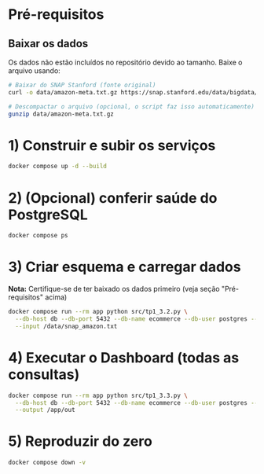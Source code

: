 # Pré-requisitos
## Baixar os dados
Os dados não estão incluídos no repositório devido ao tamanho. Baixe o arquivo usando:
```sh
# Baixar do SNAP Stanford (fonte original)
curl -o data/amazon-meta.txt.gz https://snap.stanford.edu/data/bigdata/amazon/amazon-meta.txt.gz

# Descompactar o arquivo (opcional, o script faz isso automaticamente)
gunzip data/amazon-meta.txt.gz
```

# 1) Construir e subir os serviços
```sh
docker compose up -d --build
```
# 2) (Opcional) conferir saúde do PostgreSQL
```sh
docker compose ps
```
# 3) Criar esquema e carregar dados
**Nota:** Certifique-se de ter baixado os dados primeiro (veja seção "Pré-requisitos" acima)
```sh
docker compose run --rm app python src/tp1_3.2.py \
  --db-host db --db-port 5432 --db-name ecommerce --db-user postgres --db-pass postgres \
  --input /data/snap_amazon.txt
```
# 4) Executar o Dashboard (todas as consultas)
```sh
docker compose run --rm app python src/tp1_3.3.py \
  --db-host db --db-port 5432 --db-name ecommerce --db-user postgres --db-pass postgres \
  --output /app/out
```
# 5) Reproduzir do zero
```sh
docker compose down -v
```
